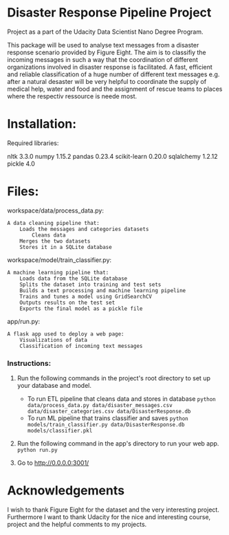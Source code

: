# Disaster Response Pipeline Project

Project as a part of the Udacity Data Scientist Nano Degree Program.

This package will be used to analyse text messages from a disaster response scenario provided by Figure Eight. The aim is to classifiy the incoming messages
in such a way that the coordination of different organizations involved in disaster response is facilitated. 
A fast, efficient and reliable classification of a huge number of different text messages e.g. after a natural desaster will be very
helpful to coordinate the supply of medical help, water and food and the assignment of rescue teams to places where the respectiv ressource
is neede most. 

# Installation:

Required libraries:

nltk 3.3.0
numpy 1.15.2
pandas 0.23.4
scikit-learn 0.20.0
sqlalchemy 1.2.12
pickle 4.0

# Files:

workspace/data/process_data.py:

	A data cleaning pipeline that:
		Loads the messages and categories datasets
        	Cleans data
		Merges the two datasets
		Stores it in a SQLite database
        
workspace/model/train_classifier.py:

	A machine learning pipeline that:
		Loads data from the SQLite database
		Splits the dataset into training and test sets
		Builds a text processing and machine learning pipeline
		Trains and tunes a model using GridSearchCV
		Outputs results on the test set
		Exports the final model as a pickle file

app/run.py:
		
	A flask app used to deploy a web page:
		Visualizations of data
		Classification of incoming text messages	



### Instructions:

1. Run the following commands in the project's root directory to set up your database and model.

    - To run ETL pipeline that cleans data and stores in database
        `python data/process_data.py data/disaster_messages.csv data/disaster_categories.csv data/DisasterResponse.db`
    - To run ML pipeline that trains classifier and saves
        `python models/train_classifier.py data/DisasterResponse.db models/classifier.pkl`

2. Run the following command in the app's directory to run your web app.
    `python run.py`

3. Go to http://0.0.0.0:3001/

# Acknowledgements

I wish to thank Figure Eight for the dataset and the very interesting project. Furthermore I want to thank Udacity for the nice and interesting course, project and the helpful comments to my projects. 
